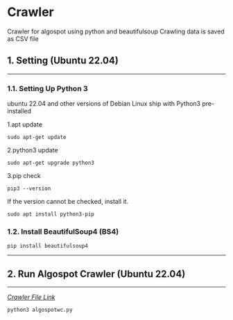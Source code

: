 # **Crawler**
Crawler for algospot using python and beautifulsoup
Crawling data is saved as CSV file
## **1. Setting (Ubuntu 22.04)**
---
### 1.1. Setting Up Python 3
ubuntu 22.04 and other versions of Debian Linux ship with Python3 pre-installed

1.apt update
    
    sudo apt-get update
2.python3 update

    sudo apt-get upgrade python3
3.pip check

    pip3 --version

If the version cannot be checked, install it.
    
    sudo apt install python3-pip
### 1.2. Install BeautifulSoup4 (BS4) 
    pip install beautifulsoup4
---
## **2. Run Algospot Crawler (Ubuntu 22.04)**
---
[*Crawler File Link*](Crawler/algospot_crawler.py)

    python3 algospotwc.py